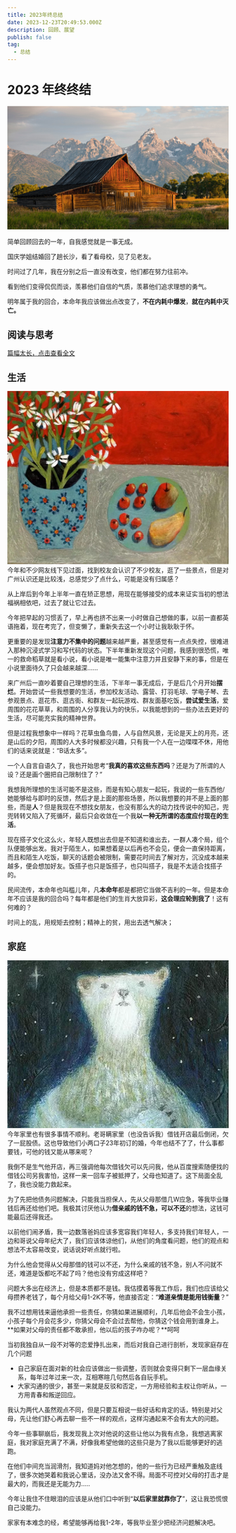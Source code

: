 ```yaml
---
title: 2023年终总结
date: 2023-12-23T20:49:53.000Z
description: 回顾、展望
publish: false
tag:
  - 总结
---
```

# 2023 年终终结
![pedro-lastra-hXunh-ivkPc.jpg](../images/5039cd68945b75e744fba139507714a8.jpeg)

简单回顾回去的一年，自我感觉就是一事无成。

国庆学姐结婚回了趟长沙，看了看母校，见了见老友。

时间过了几年，我在分别之后一直没有改变，他们都在努力往前冲。

看到他们变得侃侃而谈，羡慕他们自信的气质，羡慕他们追求理想的勇气。

明年属于我的回合，本命年我应该做出点改变了，**不在内耗中爆发**，**就在内耗中灭亡。**
## 阅读与思考
  [篇幅太长，点击查看全文](https://haven.ym94.cn/2023/2023%20%E5%B9%B4%E7%BB%88%E6%80%BB%E7%BB%93/23%E6%80%BB%E7%BB%93-%E6%80%9D%E8%80%83%E5%A6%82%E4%BD%95%E9%98%85%E8%AF%BB.html)
## 生活
![image.png](../images/7e693e4d18df0fce09e95877aaaddaac.png)
今年和不少网友线下见过面，找到校友会认识了不少校友，逛了一些景点，但是对广州认识还是比较浅，总感觉少了点什么，可能是没有归属感？

从上岸后到今年上半年一直在矫正思想，用现在能够接受的成本来证实当初的想法福祸相依吧，过去了就让它过去。

今年把早起的习惯丢了，早上再也挤不出来一小时做自己想做的事，以前一直都英语拖着，现在考完了，但变懒了，重新失去这一个小时让我耿耿于怀。

更重要的是发现**注意力不集中的问题**越来越严重，甚至感觉有一点点失控，很难进入那种沉浸式学习和写代码的状态。下半年重新发现这个问题，我感到很恐慌，唯一的救命稻草就是看小说，看小说是唯一能集中注意力并且安静下来的事，但是在小说里面待久了只会越来越深......

来广州后一直吵着要自己理想的生活，下半年一事无成后，于是后几个月开始**摆烂**。开始尝试一些我想要的生活，参加校友活动、露营、打羽毛球、学电子琴、去参观景点、逛花市、逛古街、和群友一起玩游戏、群友面基吃饭，**尝试爱生活**，爱周围的花花草草，和周围的人分享我认为的快乐，以我能想到的一些办法去更好的生活，尽可能充实我的精神世界。

但是过程我想象中一样吗？花草虫鱼鸟兽，人与自然风景，无论是天上的月亮，还是山后的夕阳，周围的人大多时候都没兴趣，只有我一个人在一边喋喋不休，用他们的话来说就是：“B话太多”。

一个人自言自语久了，我也开始思考“**我真的喜欢这些东西吗**？还是为了所谓的人设？还是画个圈把自己限制住了？”

我想我所理想的生活可能不是这些，而是有知心朋友一起玩，我说的一些东西他/她能够给与即时的反馈，然后才是上面的那些场景，所以我想要的并不是上面的那些，而是**人**？但是我现在不想找女朋友，也没有那么大的动力找传说中的知己，兜兜转转又陷入了死循环，最后只会收敛在一个我**以一种无所谓的态度应付现在的生活**。

现在搭子文化这么火，年轻人既想出去但是不知道和谁出去，一群人凑个局，组个队便能够出发。我对于陌生人，如果想着是以后再也不会见，便会一直保持距离，而且和陌生人吃饭，聊天的话题会被限制，需要花时间去了解对方，沉没成本越来越多，便会想加好友。饭搭子也只是饭搭子，也只叫搭子，我是不太适合找搭子的。

民间流传，本命年也叫槛儿年，凡**本命年**都是都把它当做不吉利的一年。但是本命年不应该是我的回合吗？每年都是他们的生肖大放异彩，**这会理应轮到我了**！这有何难的？

时间上的乱，用规矩去控制；精神上的贫，用出去透气解决；


## 家庭
![image.png](../images/0db0a3544d9aeaba3b3dc70b15d5eea9.png)
今年家里也有很多事情不顺利。老哥瞒家里（也没告诉我）借钱开店最后倒闭，欠了一屁股债。这也导致他们小两口子23年初订的婚，今年也结不了了，什么事都要钱，可他的钱又能从哪来呢？

我倒不是生气他开店，再三强调他每次借钱欠可以先问我，他从百度搜索随便找的借钱公司另我害怕，这样一来一回车子被抵押了，父母也知道了。这下局面全乱了，我也没能力救起来。

为了先把他债务问题解决，只能我当担保人，先从父母那借几W应急，等我毕业赚钱后再还给他们吧。我极其讨厌他认为**借亲戚的钱不急，可以不还**的想法，这钱可能最后还得我还。

以前他们闹矛盾，我一边数落爸妈应该多宽容我们年轻人，多支持我们年轻人，一边和哥说父母年纪大了，我们应该体谅他们，从他们的角度看问题，他们的观点和想法不太容易改变，说话说好听点就行啦。

为什么他会觉得从父母那借的钱可以不还，为什么亲戚的钱不急，别人不问就不还，难道是饭都吃不起了吗？他也没有穷成这样吧？

问题大多出在经济上，但是本质都不是钱。我估摸着等我工作后，我们也应该给父母攒养老钱了，每个月给父母1-2K不等，他直接否定：“**难道亲情是能用钱衡量**？” 

我不过想用钱来逼他承担一些责任，你猜如果进展顺利，几年后他会不会生小孩，小孩子每个月会花多少，你猜父母会不会过去帮他，你猜这个钱会用到谁身上。**如果对父母的责任都不敢承担，他以后的孩子咋办呢？**呵呵

当初我独自从一段不对等的恋爱挣扎出来，而后对我自己进行剖析，发现家庭存在几个问题

- 自己家庭在面对新的社会应该做出一些调整，否则就会变得只剩下一层血缘关系，每年过年过来一次，互相寒暄几句然后各自玩手机。
- 大家沟通的很少，甚至一来就是反驳和否定，一方用经验和主权让你听从，一方用青春和叛逆回应。

我认为两代人虽然观点不同，但是只要互相说一些好话和肯定的话，特别是对父母，先让他们舒心再去聊一些不一样的观点，这样沟通起来不会有太大的问题。

今年一些事聊崩后，我发现我上次对他说的这些让他以为我有点急，我想逃离家庭，我对家庭充满了不满，好像我希望他做的这些只是为了我以后能够更好的逃跑。

在他们中间充当润滑剂，我知道妈对他怎想的，他的一些行为已经严重触及底线了，很多次她哭着和我说心里话，没办法又舍不得。局面不可控对父母的打击才是最大的，而我还是无能为力.....

今年让我住不住眼泪的应该是从他们口中听到“**以后家里就靠你了**”，这让我恐慌恨自己没能力。

家家有本难念的经，希望能够再给我1-2年，等我毕业至少把经济问题解决吧。




